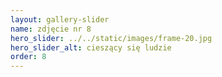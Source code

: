 ```yaml
---
layout: gallery-slider
name: zdjęcie nr 8
hero_slider: ../../static/images/frame-20.jpg
hero_slider_alt: cieszący się ludzie
order: 8
---
```


